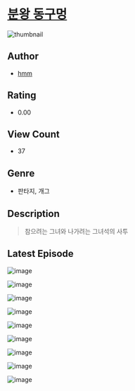 # [분왕 동구멍](https://comic.naver.com/challenge/list?titleId=811188)
![thumbnail](https://image-comic.pstatic.net/user_contents_data/challenge_comic/2023/05/25/366655/upload_7003768540980798515_480x623.jpeg)

## Author
- [hmm](https://comic.naver.com/artistTitle?id=366655)

## Rating
- 0.00

## View Count
- 37

## Genre
- 판타지, 개그

## Description
> 참으려는 그녀와 나가려는 그녀석의 사투


## Latest Episode
![image](https://image-comic.pstatic.net/user_contents_data/challenge_comic/2023/05/25/366655/upload_3486409952134968629.jpeg)

![image](https://image-comic.pstatic.net/user_contents_data/challenge_comic/2023/05/25/366655/upload_4135822223689737828.jpeg)

![image](https://image-comic.pstatic.net/user_contents_data/challenge_comic/2023/05/25/366655/upload_3907210468241138485.jpeg)

![image](https://image-comic.pstatic.net/user_contents_data/challenge_comic/2023/05/25/366655/upload_3559642924921926454.jpeg)

![image](https://image-comic.pstatic.net/user_contents_data/challenge_comic/2023/05/25/366655/upload_3919650347076039735.jpeg)

![image](https://image-comic.pstatic.net/user_contents_data/challenge_comic/2023/05/25/366655/upload_4051326931938993505.jpeg)

![image](https://image-comic.pstatic.net/user_contents_data/challenge_comic/2023/05/25/366655/upload_3977350694391984997.jpeg)

![image](https://image-comic.pstatic.net/user_contents_data/challenge_comic/2023/05/25/366655/upload_3774640333367357746.jpeg)

![image](https://image-comic.pstatic.net/user_contents_data/challenge_comic/2023/05/25/366655/upload_3545005142962679857.jpeg)
